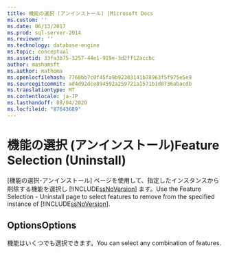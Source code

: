 ```yaml
---
title: 機能の選択 (アンインストール) |Microsoft Docs
ms.custom: ''
ms.date: 06/13/2017
ms.prod: sql-server-2014
ms.reviewer: ''
ms.technology: database-engine
ms.topic: conceptual
ms.assetid: 33fa3b75-3257-44e1-919e-3d2ff12accbc
author: mashamsft
ms.author: mathoma
ms.openlocfilehash: 7760bb7c0f45fa9b92303141b78963f5f975e5e9
ms.sourcegitcommit: ad4d92dce894592a259721a1571b1d8736abacdb
ms.translationtype: MT
ms.contentlocale: ja-JP
ms.lasthandoff: 08/04/2020
ms.locfileid: "87643689"
---
```

# <a name="feature-selection-uninstall"></a><span data-ttu-id="f58d6-102">機能の選択 (アンインストール)</span><span class="sxs-lookup"><span data-stu-id="f58d6-102">Feature Selection (Uninstall)</span></span>
  <span data-ttu-id="f58d6-103">[機能の選択-アンインストール] ページを使用して、指定したインスタンスから削除する機能を選択し [!INCLUDE[ssNoVersion](../../includes/ssnoversion-md.md)] ます。</span><span class="sxs-lookup"><span data-stu-id="f58d6-103">Use the Feature Selection - Uninstall page to select features to remove from the specified instance of [!INCLUDE[ssNoVersion](../../includes/ssnoversion-md.md)].</span></span>  
  
## <a name="options"></a><span data-ttu-id="f58d6-104">Options</span><span class="sxs-lookup"><span data-stu-id="f58d6-104">Options</span></span>  
 <span data-ttu-id="f58d6-105">機能はいくつでも選択できます。</span><span class="sxs-lookup"><span data-stu-id="f58d6-105">You can select any combination of features.</span></span>  
  
  
